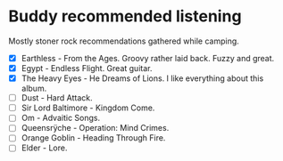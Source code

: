 # Buddy recommended listening

Mostly stoner rock recommendations gathered while camping.

* [x] Earthless - From the Ages. Groovy rather laid back. Fuzzy and great.
* [x] Egypt - Endless Flight. Great guitar.
* [x] The Heavy Eyes - He Dreams of Lions. I like everything about this album.
* [ ] Dust - Hard Attack.
* [ ] Sir Lord Baltimore - Kingdom Come.
* [ ] Om - Advaitic Songs.
* [ ] Queensrÿche - Operation: Mind Crimes.
* [ ] Orange Goblin - Heading Through Fire.
* [ ] Elder - Lore.

